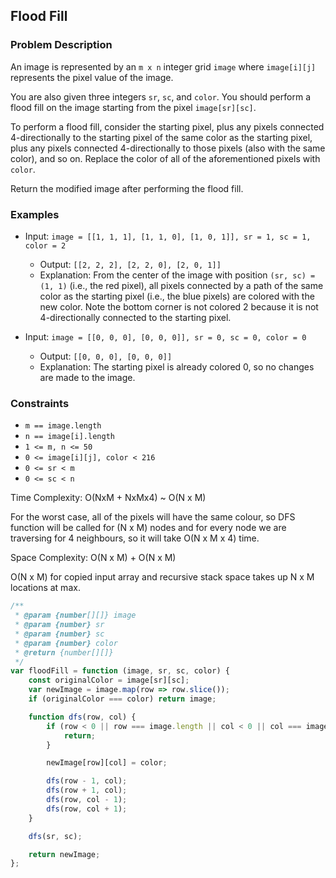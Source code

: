 ## Flood Fill

### Problem Description

An image is represented by an `m x n` integer grid `image` where `image[i][j]` represents the pixel value of the image.

You are also given three integers `sr`, `sc`, and `color`. You should perform a flood fill on the image starting from the pixel `image[sr][sc]`.

To perform a flood fill, consider the starting pixel, plus any pixels connected 4-directionally to the starting pixel of the same color as the starting pixel, plus any pixels connected 4-directionally to those pixels (also with the same color), and so on. Replace the color of all of the aforementioned pixels with `color`.

Return the modified image after performing the flood fill.

### Examples

- Input: `image = [[1, 1, 1], [1, 1, 0], [1, 0, 1]], sr = 1, sc = 1, color = 2`
  - Output: `[[2, 2, 2], [2, 2, 0], [2, 0, 1]]`
  - Explanation: From the center of the image with position `(sr, sc) = (1, 1)` (i.e., the red pixel), all pixels connected by a path of the same color as the starting pixel (i.e., the blue pixels) are colored with the new color. Note the bottom corner is not colored 2 because it is not 4-directionally connected to the starting pixel.

- Input: `image = [[0, 0, 0], [0, 0, 0]], sr = 0, sc = 0, color = 0`
  - Output: `[[0, 0, 0], [0, 0, 0]]`
  - Explanation: The starting pixel is already colored 0, so no changes are made to the image.

### Constraints

- `m == image.length`
- `n == image[i].length`
- `1 <= m, n <= 50`
- `0 <= image[i][j], color < 216`
- `0 <= sr < m`
- `0 <= sc < n`


Time Complexity: O(NxM + NxMx4) ~ O(N x M)

For the worst case, all of the pixels will have the same colour, so DFS function will be called for (N x M) nodes and for every node we are traversing for 4 neighbours, so it will take O(N x M x 4) time.

Space Complexity: O(N x M) + O(N x M)

O(N x M) for copied input array and recursive stack space takes up N x M locations at max. 

```js
/**
 * @param {number[][]} image
 * @param {number} sr
 * @param {number} sc
 * @param {number} color
 * @return {number[][]}
 */
var floodFill = function (image, sr, sc, color) {
    const originalColor = image[sr][sc];
    var newImage = image.map(row => row.slice());
    if (originalColor === color) return image;

    function dfs(row, col) {
        if (row < 0 || row === image.length || col < 0 || col === image[0].length || newImage[row][col] !== originalColor) {
            return;
        }

        newImage[row][col] = color;

        dfs(row - 1, col);
        dfs(row + 1, col);
        dfs(row, col - 1);
        dfs(row, col + 1);
    }

    dfs(sr, sc);

    return newImage;
};

```